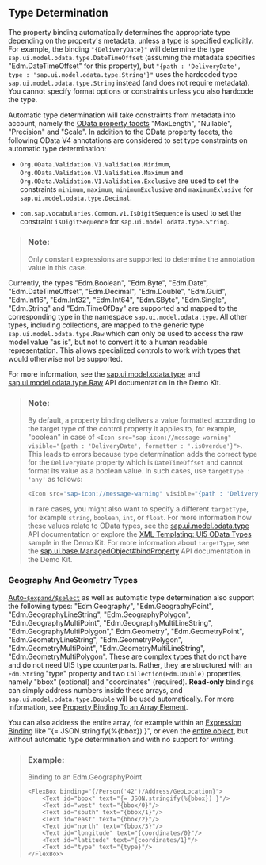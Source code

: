 <!-- loio53cdd55a77ce4f33a14bd0767a293063 -->

## Type Determination

The property binding automatically determines the appropriate type depending on the property's metadata, unless a type is specified explicitly. For example, the binding `"{DeliveryDate}"` will determine the type `sap.ui.model.odata.type.DateTimeOffset` \(assuming the metadata specifies "Edm.DateTimeOffset" for this property\), but `"{path : 'DeliveryDate', type : 'sap.ui.model.odata.type.String'}"` uses the hardcoded type `sap.ui.model.odata.type.String` instead \(and does not require metadata\). You cannot specify format options or constraints unless you also hardcode the type.

Automatic type determination will take constraints from metadata into account, namely the [OData property facets](http://docs.oasis-open.org/odata/odata/v4.0/odata-v4.0-part3-csdl.html) "MaxLength", "Nullable", "Precision" and "Scale". In addition to the OData property facets, the following OData V4 annotations are considered to set type constraints on automatic type determination:

-   `Org.OData.Validation.V1.Validation.Minimum`, `Org.OData.Validation.V1.Validation.Maximum` and `Org.OData.Validation.V1.Validation.Exclusive` are used to set the constraints `minimum`, `maximum`, `minimumExclusive` and `maximumExlusive` for `sap.ui.model.odata.type.Decimal`.

-   `com.sap.vocabularies.Common.v1.IsDigitSequence` is used to set the constraint `isDigitSequence` for `sap.ui.model.odata.type.String`.


> ### Note:  
> Only constant expressions are supported to determine the annotation value in this case.

Currently, the types "Edm.Boolean", "Edm.Byte", "Edm.Date", "Edm.DateTimeOffset", "Edm.Decimal", "Edm.Double", "Edm.Guid", "Edm.Int16", "Edm.Int32", "Edm.Int64", "Edm.SByte", "Edm.Single", "Edm.String" and "Edm.TimeOfDay" are supported and mapped to the corresponding type in the namespace `sap.ui.model.odata.type`. All other types, including collections, are mapped to the generic type `sap.ui.model.odata.type.Raw` which can only be used to access the raw model value "as is", but not to convert it to a human readable representation. This allows specialized controls to work with types that would otherwise not be supported.

For more information, see the [sap.ui.model.odata.type](https://ui5.sap.com/#/api/sap.ui.model.odata.type) and [sap.ui.model.odata.type.Raw](https://ui5.sap.com/#/api/sap.ui.model.odata.type.Raw) API documentation in the Demo Kit.

> ### Note:  
> By default, a property binding delivers a value formatted according to the target type of the control property it applies to, for example, "boolean" in case of `<Icon src="sap-icon://message-warning" visible="{path : 'DeliveryDate', formatter : '.isOverdue'}">`. This leads to errors because type determination adds the correct type for the `DeliveryDate` property which is `DateTimeOffset` and cannot format its value as a boolean value. In such cases, use `targetType : 'any'` as follows:
> 
> ```js
> <Icon src="sap-icon://message-warning" visible="{path : 'DeliveryDate', targetType : 'any', formatter : '.isOverdue'}">
> ```
> 
> In rare cases, you might also want to specify a different `targetType`, for example `string`, `boolean`, `int`, or `float`. For more information how these values relate to OData types, see the [sap.ui.model.odata.type](https://ui5.sap.com/#/api/sap.ui.model.odata.type) API documentation or explore the [XML Templating: UI5 OData Types](https://ui5.sap.com/#/entity/sap.ui.core.mvc.XMLView/sample/sap.ui.core.sample.ViewTemplate.types) sample in the Demo Kit. For more information about `targetType`, see the [sap.ui.base.ManagedObject\#bindProperty](https://ui5.sap.com/#/api/sap.ui.base.ManagedObject/methods/bindProperty) API documentation in the Demo Kit.



<a name="loio53cdd55a77ce4f33a14bd0767a293063__section_GGT"/>

### Geography And Geometry Types

[Auto-`$expand/$select`](automatic-determination-of-expand-and-select-10ca58b.md) as well as automatic type determination also support the following types: "Edm.Geography", "Edm.GeographyPoint", "Edm.GeographyLineString", "Edm.GeographyPolygon", "Edm.GeographyMultiPoint", "Edm.GeographyMultiLineString", "Edm.GeographyMultiPolygon"," Edm.Geometry", "Edm.GeometryPoint", "Edm.GeometryLineString", "Edm.GeometryPolygon", "Edm.GeometryMultiPoint", "Edm.GeometryMultiLineString", "Edm.GeometryMultiPolygon". These are complex types that do not have and do not need UI5 type counterparts. Rather, they are structured with an `Edm.String` "type" property and two `Collection(Edm.Double)` properties, namely "bbox" \(optional\) and "coordinates" \(required\). **Read-only** bindings can simply address numbers inside these arrays, and `sap.ui.model.odata.type.Double` will be used automatically. For more information, see [Property Binding To an Array Element](initialization-and-read-requests-fccfb2e.md#loiofccfb2eb41414f0792c165e69a878717__section_PBAE).

You can also address the entire array, for example within an [Expression Binding](expression-binding-daf6852.md) like "\{= JSON.stringify\(%\{bbox\}\) \}", or even the [entire object](initialization-and-read-requests-fccfb2e.md#loiofccfb2eb41414f0792c165e69a878717__section_PBOV), but without automatic type determination and with no support for writing.

> ### Example:  
> Binding to an Edm.GeographyPoint
> 
> ```
> <FlexBox binding="{/Person('42')/Address/GeoLocation}">
>     <Text id="bbox" text="{= JSON.stringify(%{bbox}) }"/>
>     <Text id="west" text="{bbox/0}"/>
>     <Text id="south" text="{bbox/1}"/>
>     <Text id="east" text="{bbox/2}"/>
>     <Text id="north" text="{bbox/3}"/>
>     <Text id="longitude" text="{coordinates/0}"/>
>     <Text id="latitude" text="{coordinates/1}"/>
>     <Text id="type" text="{type}"/>
> </FlexBox>
> ```

